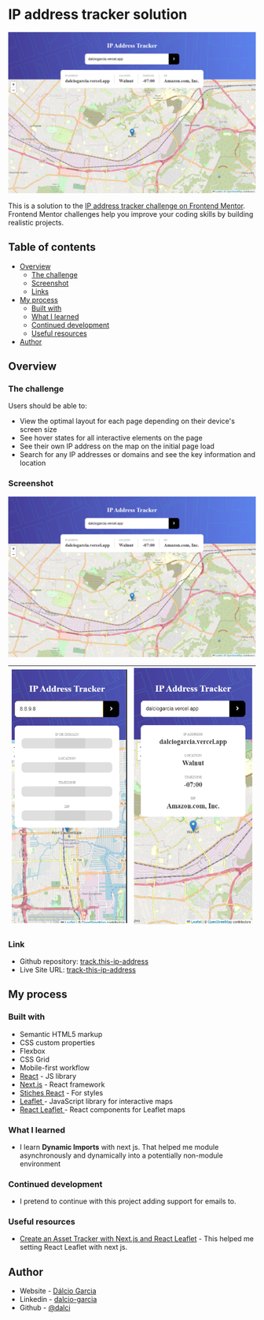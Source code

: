 # IP address tracker solution

![cover](./screenshots/desktop.png)

This is a solution to the [IP address tracker challenge on Frontend Mentor](https://www.frontendmentor.io/challenges/ip-address-tracker-I8-0yYAH0). Frontend Mentor challenges help you improve your coding skills by building realistic projects.

## Table of contents

- [Overview](#overview)
  - [The challenge](#the-challenge)
  - [Screenshot](#screenshot)
  - [Links](#links)
- [My process](#my-process)
  - [Built with](#built-with)
  - [What I learned](#what-i-learned)
  - [Continued development](#continued-development)
  - [Useful resources](#useful-resources)
- [Author](#author)

## Overview

### The challenge

Users should be able to:

- View the optimal layout for each page depending on their device's screen size
- See hover states for all interactive elements on the page
- See their own IP address on the map on the initial page load
- Search for any IP addresses or domains and see the key information and location

### Screenshot

![Desktop](./screenshots/desktop.png)

| ![img](./screenshots/loading.png) | ![found](./screenshots/mobile.png) |
| --------------------------------- | ---------------------------------- |

### Link

- Github repository: [track.this-ip-address](https://github.com/Dalcio/track-this-ip-address)
- Live Site URL: [track-this-ip-address](track-this-ip-address.vercel.app)

## My process

### Built with

- Semantic HTML5 markup
- CSS custom properties
- Flexbox
- CSS Grid
- Mobile-first workflow
- [React](https://reactjs.org/) - JS library
- [Next.js](https://nextjs.org/) - React framework
- [Stiches React](https://stitches.dev/) - For styles
- [Leaflet ](https://leafletjs.com/) - JavaScript library for interactive maps
- [React Leaflet ](https://react-leaflet.js.org/) - React components for Leaflet maps

### What I learned

- I learn **Dynamic Imports** with next js. That helped me module asynchronously and dynamically into a potentially non-module environment

### Continued development

- I pretend to continue with this project adding support for emails to.

### Useful resources

- [Create an Asset Tracker with Next.js and React Leaflet](https://dev.to/paigen11/create-an-asset-tracker-map-with-nextjs-and-react-leaflet-42d2) - This helped me setting React Leaflet with next js.

## Author

- Website - [Dálcio Garcia](https://dalciogarcia.vercel.app)
- Linkedin - [dalcio-garcia](https://linkedin.com/in/dalcio-garcia)
- Github - [@dalci](https://github.com/dalcio)
